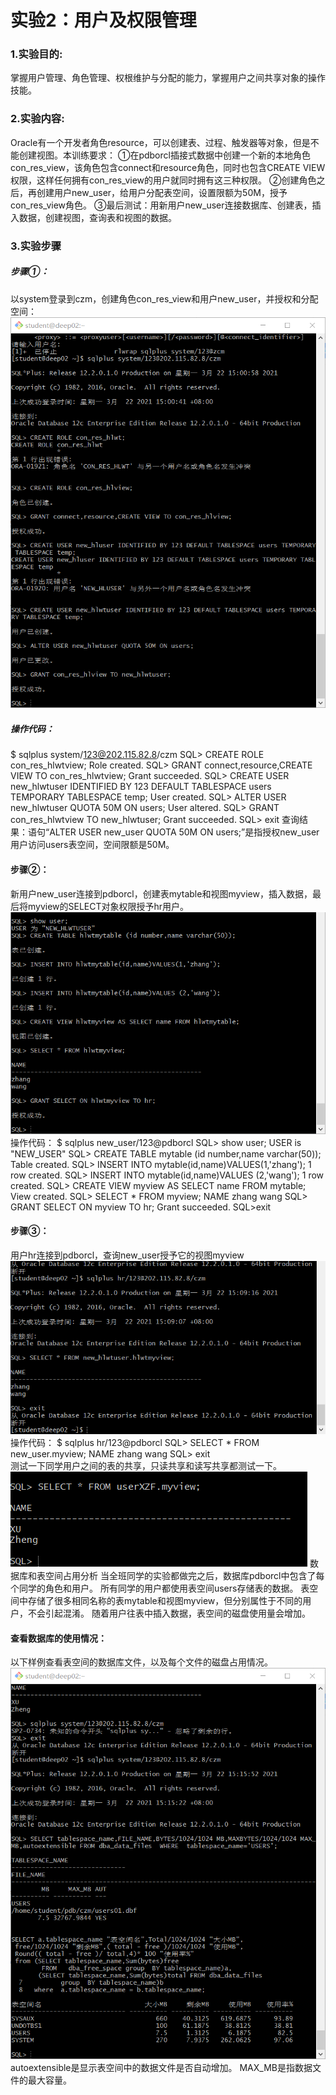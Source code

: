 # 实验2：用户及权限管理
### 1.实验目的:
掌握用户管理、角色管理、权根维护与分配的能力，掌握用户之间共享对象的操作技能。
### 2.实验内容:
Oracle有一个开发者角色resource，可以创建表、过程、触发器等对象，但是不能创建视图。本训练要求：
①在pdborcl插接式数据中创建一个新的本地角色con_res_view，该角色包含connect和resource角色，同时也包含CREATE VIEW权限，这样任何拥有con_res_view的用户就同时拥有这三种权限。
②创建角色之后，再创建用户new_user，给用户分配表空间，设置限额为50M，授予con_res_view角色。
③最后测试：用新用户new_user连接数据库、创建表，插入数据，创建视图，查询表和视图的数据。
### 3.实验步骤
##### 步骤①：
以system登录到czm，创建角色con_res_view和用户new_user，并授权和分配空间：
![查询1](pict1.png)
##### 操作代码：
$ sqlplus system/123@202.115.82.8/czm
SQL> CREATE ROLE con_res_hlwtview;
Role created.
SQL> GRANT connect,resource,CREATE VIEW TO con_res_hlwtview;
Grant succeeded.
SQL> CREATE USER new_hlwtuser IDENTIFIED BY 123 DEFAULT TABLESPACE users TEMPORARY TABLESPACE temp;
User created.
SQL> ALTER USER new_hlwtuser QUOTA 50M ON users;
User altered.
SQL> GRANT con_res_hlwtview TO new_hlwtuser;
Grant succeeded.
SQL> exit
查询结果：语句“ALTER USER new_user QUOTA 50M ON users;”是指授权new_user用户访问users表空间，空间限额是50M。
#### 步骤②：
新用户new_user连接到pdborcl，创建表mytable和视图myview，插入数据，最后将myview的SELECT对象权限授予hr用户。
![查询2](pict2.png)
操作代码：
$ sqlplus new_user/123@pdborcl
SQL> show user;
USER is "NEW_USER"
SQL> CREATE TABLE mytable (id number,name varchar(50));
Table created.
SQL> INSERT INTO mytable(id,name)VALUES(1,'zhang');
1 row created.
SQL> INSERT INTO mytable(id,name)VALUES (2,'wang');
1 row created.
SQL> CREATE VIEW myview AS SELECT name FROM mytable;
View created.
SQL> SELECT * FROM myview;
NAME
zhang
wang
SQL> GRANT SELECT ON myview TO hr;
Grant succeeded.
SQL>exit
#### 步骤③：
用户hr连接到pdborcl，查询new_user授予它的视图myview
![查询3](pict3.png)
操作代码：
$ sqlplus hr/123@pdborcl
SQL> SELECT * FROM new_user.myview;
NAME
zhang
wang
SQL> exit	
测试一下同学用户之间的表的共享，只读共享和读写共享都测试一下。
![查询4](pict4.png)
数据库和表空间占用分析
当全班同学的实验都做完之后，数据库pdborcl中包含了每个同学的角色和用户。 所有同学的用户都使用表空间users存储表的数据。 表空间中存储了很多相同名称的表mytable和视图myview，但分别属性于不同的用户，不会引起混淆。 随着用户往表中插入数据，表空间的磁盘使用量会增加。
#### 查看数据库的使用情况：
以下样例查看表空间的数据库文件，以及每个文件的磁盘占用情况。
![查询5](pict5.png)
autoextensible是显示表空间中的数据文件是否自动增加。
MAX_MB是指数据文件的最大容量。